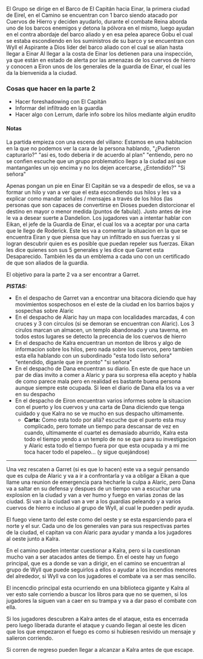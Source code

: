 El Grupo se dirige en el Barco de El Capitán hacia Einar, la primera ciudad de Eirel, en el Camino se encuentran con 1 barco siendo atacado por Cuervos de Hierro y deciden ayudarlo, durante el combate Reina aborda uno de los barcos enemigos y detona la pólvora en el mismo, luego ayudan en el contra abordaje del barco aliado y en esa pelea aparece Gobu el cual se estaba escondiendo en los suministros de su barco y se encuentran con Wyll el Aspirante a Dios líder del barco aliado con el cual se alían hasta llegar a Einar
Al llegar a la costa de Einar los detienen para una inspección, ya que están en estado de alerta por las amenazas de los cuervos de hierro y conocen a Eiron unos de los generales de la guardia de Einar, el cual les da la bienvenida a la ciudad.

### Cosas que hacer en la parte 2
- Hacer foreshadowing con El Capitán
- Informar del infiltrado en la guardia
- Hacer algo con Lerrum, darle info sobre los hilos mediante algún erudito

#### Notas
La partida empieza con una escena del villano:
Estamos en una habitacion en la que no podemos ver la cara de la persona hablando, "¿Pudieron capturarlo?" "asi es, todo deberia ir de acuerdo al plan" "entiendo, pero no se confien escuche que un grupo problematico llego a la ciudad asi que mantanganles un ojo encima y no los dejen acercarse, ¿Entendido?" "Si señora"

Apenas pongan un pie en Einar El Capitán se va a despedir de ellos, se va a formar un hilo y van a ver que el esta escondiendo sus hilos y les va a explicar como mandar señales / mensajes a través de los hilos (las personas que son capaces de convertirse en Dioses pueden distorcionar el destino en mayor o menor medida (puntos de fabula)). Justo antes de irse le va a desear suerte a Dandelion.
Los jugadores van a intentar hablar con Eikan, el jefe de la Guardia de Einar, el cual los va a aceptar por una carta que le llego de Roderick. Este les va a comentar la situacion en la que se encuentra Eiran y que piensa que hay un infiltrado en sus fuerzas y si logran descubrir quien es es posible que puedan repeler sus fuerzas.
Eikan les dice quienes son sus 5 generales y les dice que Garret esta Desaparecido. También les da un emblema a cada uno con un certificado de que son aliados de la guardia.

El objetivo para la parte 2 va a ser encontrar a Garret.

***PISTAS:***
- En el despacho de Garret van a encontrar una bitacora diciendo que hay movimientos sospechosos en el este de la ciudad en los barrios bajos y sospechas sobre Alaric
- En el despacho de Alaric hay un mapa con localidades marcadas, 4 con cruces y 3 con circulos (si se demoran se encuentran con Alaric). Los 3 cirulos marcan un almacen, un templo abandonado y una taverna, en todos estos lugares se detecto la precencia de los cuervos de hierro
- En el despacho de Kalra encuentran un monton de libros y algo de informacion sobre los hilos, pero nada sobre los cuervos, pero tambien esta ella hablando con un subordinado  "esta todo listo señora" "entendido, diganle que ire pronto" "si señora"
- En el despacho de Dana encuentran su diario. En este de que hace un par de días invito a comer a Alaric y para su sorpresa ella acepto y habla de como parece mala pero en realidad es bastante buena persona aunque siempre este ocupada. Si leen el diario de Dana ella los va a ver en su despacho
- En el despacho de Eiron encuentran varios informes sobre la situacion con el puerto y los cuervos y una carta de Dana diciendo que tenga cuidado y que Kalra no se ve mucho en sus despacho ultimamente.
	- **Carta:** Como esta todo por allá? escuche que el puerto esta muy complicado, pero tomate un tiempo para descansar de vez en cuando, ultimamente el cuartel es demasiado aburrido, Kalra esta todo el tiempo yendo a un templo de no se que para su investigacion y Alaric esta todo el tiempo fuera por que esta ocupada y a mi me toca hacer todo el papeleo... (y sigue quejándose)

---

Una vez rescaten a Garret (si es que lo hacen) este va a seguir pensando que es culpa de Alaric y va a ir a confrontarla y va a obligar a Eikan a que llame una reunion de emergencia para hecharle la culpa a Alaric, pero Dana va a saltar en su defensa y despues de un tiempo van a escuchar una explosion en la ciudad y van a ver humo y fuego en varias zonas de las ciudad.
Si van a la ciudad van a ver a los guardias peleando y a varios cuervos de hierro e incluso al grupo de Wyll, al cual le pueden pedir ayuda.

El fuego viene tanto del este como del oeste y se esta esparciendo para el norte y el sur. Cada uno de los generales van para sus respectivas partes de la ciudad, el capitan va con Alaric para ayudar y manda a los jugadores al oeste junto a Kalra.

En el camino pueden intentar cuestionar a Kalra, pero si la cuestionan mucho van a ser atacados antes de tiempo. En el oeste hay un fuego principal, que es a donde se van a dirigir, en el camino se encuentran al grupo de Wyll que puede seguirlos a ellos o ayudar a los incendios menores del alrededor, si Wyll va con los jugadores el combate va a ser mas sencillo.

El incencdio principal esta ocurriendo en una biblioteca gigante y Kalra al ver esto sale corriendo a buscar los libros para que no se quemen, si los jugadores la siguen van a caer en su trampa y va a dar paso el combate con ella.

Si los jugadores descubren a Kalra antes de el ataque, esta es encerrada pero luego liberada durante el ataque y cuando llegan al oeste les dicen que los que empezaron el fuego es como si hubiesen resivido un mensaje y salieron corriendo.

Si corren de regreso pueden llegar a alcanzar a Kalra antes de que escape.

